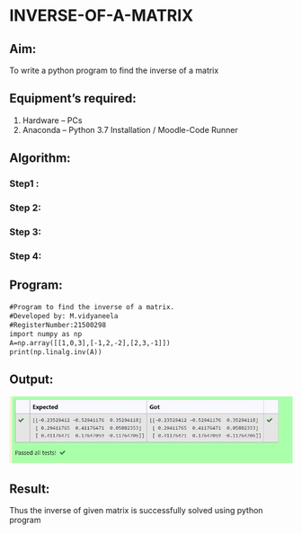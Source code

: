 # INVERSE-OF-A-MATRIX
## Aim:
To write a python program to find the inverse of a matrix
## Equipment’s required:
1. 	Hardware – PCs
2. 	Anaconda – Python 3.7 Installation / Moodle-Code Runner
## Algorithm:
### Step1 : 
### Step 2: 
### Step 3: 
### Step 4: 

## Program:
```
#Program to find the inverse of a matrix.
#Developed by: M.vidyaneela
#RegisterNumber:21500298
import numpy as np
A=np.array([[1,0,3],[-1,2,-2],[2,3,-1]])
print(np.linalg.inv(A))
```
## Output:

![](./output.jpg)


## Result:
Thus the inverse of given matrix is successfully solved using python program

